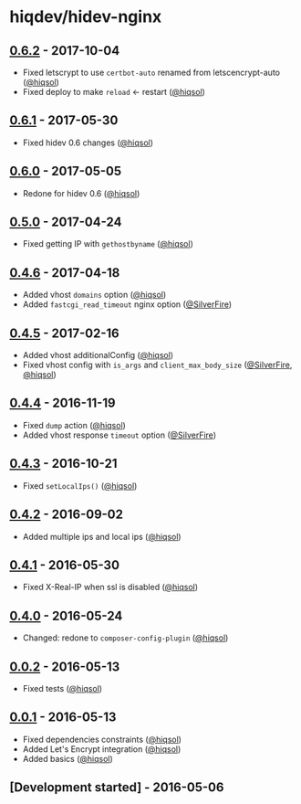 # hiqdev/hidev-nginx

## [0.6.2] - 2017-10-04

- Fixed letscrypt to use `certbot-auto` renamed from letscencrypt-auto ([@hiqsol])
- Fixed deploy to make `reload` <- restart ([@hiqsol])

## [0.6.1] - 2017-05-30

- Fixed hidev 0.6 changes ([@hiqsol])

## [0.6.0] - 2017-05-05

- Redone for hidev 0.6 ([@hiqsol])

## [0.5.0] - 2017-04-24

- Fixed getting IP with `gethostbyname` ([@hiqsol])

## [0.4.6] - 2017-04-18

- Added vhost `domains` option ([@hiqsol])
- Added `fastcgi_read_timeout` nginx option ([@SilverFire])

## [0.4.5] - 2017-02-16

- Added vhost additionalConfig ([@hiqsol])
- Fixed vhost config with `is_args` and `client_max_body_size` ([@SilverFire], [@hiqsol])

## [0.4.4] - 2016-11-19

- Fixed `dump` action ([@hiqsol])
- Added vhost response `timeout` option ([@SilverFire])

## [0.4.3] - 2016-10-21

- Fixed `setLocalIps()` ([@hiqsol])

## [0.4.2] - 2016-09-02

- Added multiple ips and local ips ([@hiqsol])

## [0.4.1] - 2016-05-30

- Fixed X-Real-IP when ssl is disabled ([@hiqsol])

## [0.4.0] - 2016-05-24

- Changed: redone to `composer-config-plugin` ([@hiqsol])

## [0.0.2] - 2016-05-13

- Fixed tests ([@hiqsol])

## [0.0.1] - 2016-05-13

- Fixed dependencies constraints ([@hiqsol])
- Added Let's Encrypt integration ([@hiqsol])
- Added basics ([@hiqsol])

## [Development started] - 2016-05-06

[@hiqsol]: https://github.com/hiqsol
[sol@hiqdev.com]: https://github.com/hiqsol
[@SilverFire]: https://github.com/SilverFire
[d.naumenko.a@gmail.com]: https://github.com/SilverFire
[@tafid]: https://github.com/tafid
[andreyklochok@gmail.com]: https://github.com/tafid
[@BladeRoot]: https://github.com/BladeRoot
[bladeroot@gmail.com]: https://github.com/BladeRoot
[Under development]: https://github.com/hiqdev/hidev-nginx/compare/0.6.1...HEAD
[0.4.4]: https://github.com/hiqdev/hidev-nginx/compare/0.4.3...0.4.4
[0.4.3]: https://github.com/hiqdev/hidev-nginx/compare/0.4.2...0.4.3
[0.4.2]: https://github.com/hiqdev/hidev-nginx/compare/0.4.1...0.4.2
[0.4.1]: https://github.com/hiqdev/hidev-nginx/compare/0.4.0...0.4.1
[0.4.0]: https://github.com/hiqdev/hidev-nginx/compare/0.0.2...0.4.0
[0.0.2]: https://github.com/hiqdev/hidev-nginx/compare/0.0.1...0.0.2
[0.0.1]: https://github.com/hiqdev/hidev-nginx/releases/tag/0.0.1
[0.4.5]: https://github.com/hiqdev/hidev-nginx/compare/0.4.4...0.4.5
[0.4.6]: https://github.com/hiqdev/hidev-nginx/compare/0.4.5...0.4.6
[0.5.0]: https://github.com/hiqdev/hidev-nginx/compare/0.4.6...0.5.0
[0.6.0]: https://github.com/hiqdev/hidev-nginx/compare/0.5.0...0.6.0
[0.6.1]: https://github.com/hiqdev/hidev-nginx/compare/0.6.0...0.6.1
[0.6.2]: https://github.com/hiqdev/hidev-nginx/compare/0.6.1...0.6.2
